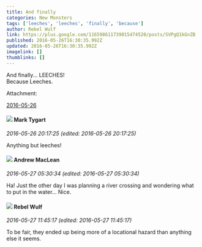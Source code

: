```yaml
---
title: And finally
categories: New Monsters
tags: ['leeches', 'leeches', 'finally', 'because']
author: Rebel Wulf
link: https://plus.google.com/116598611739015474520/posts/SVPgQ1kGnZB
published: 2016-05-26T16:30:35.992Z
updated: 2016-05-26T16:30:35.992Z
imagelink: []
thumblinks: []
---
```


And finally... LEECHES!<br />Because Leeches.


Attachment:

<a href='https://plus.google.com/photos/116598611739015474520/albums/6289035684257128065?sqi=100084733231320276299&sqsi=a00a0016-f654-4964-9167-775a274a627c'>2016-05-26</a>


<div id='comment z13nhjlqjpvgd5gos04cfxnarqasgzbbpns0k'>
  <h4><img src='{{site.baseurl}}//images/avatars/118088719859349999400_photo.jpg'> Mark Tygart</h4>
      <p><cite>2016-05-26 20:17:25 (edited: 2016-05-26 20:17:25)</cite></p>
        <p>Anything but leeches!</p>
</div>
        

<div id='comment z13nhjlqjpvgd5gos04cfxnarqasgzbbpns0k'>
  <h4><img src='{{site.baseurl}}//images/avatars/106350177023926829183_photo.jpg'> Andrew MacLean</h4>
      <p><cite>2016-05-27 05:30:34 (edited: 2016-05-27 05:30:34)</cite></p>
        <p>Ha! Just the other day I was planning a river crossing and wondering what to put in the water... Nice.</p>
</div>
        

<div id='comment z13nhjlqjpvgd5gos04cfxnarqasgzbbpns0k'>
  <h4><img src='{{site.baseurl}}//images/avatars/116598611739015474520_photo.jpg'> Rebel Wulf</h4>
      <p><cite>2016-05-27 11:45:17 (edited: 2016-05-27 11:45:17)</cite></p>
        <p>To be fair, they ended up being more of a locational hazard than anything else it seems.</p>
</div>
        